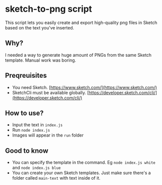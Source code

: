 # sketch-to-png script
This script lets you easily create and export high-quality png files in Sketch based on the text you've inserted.

## Why?
I needed a way to generate huge amount of PNGs from the same Sketch template. Manual work was boring.

## Preqreuisites
- You need Sketch. [https://www.sketch.com/](https://www.sketch.com/)
- SketchCli must be available globally. [https://developer.sketch.com/cli/](https://developer.sketch.com/cli/)

## How to use?
- Input the text in `index.js`
- Run `node index.js`
- Images will appear in the `run` folder

## Good to know
- You can specify the template in the command. Eg `node index.js white` and `node index.js blue`
- You can create your own Sketch templates. Just make sure there's a folder called `main-text` with text inside of it.
